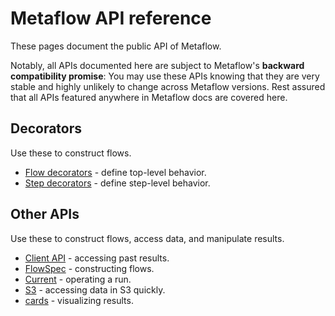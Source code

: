 
# Metaflow API reference

These pages document the public API of Metaflow.

Notably, all APIs documented here are subject to Metaflow's **backward
compatibility promise**: You may use these APIs knowing that they are
very stable and highly unlikely to change across Metaflow versions. Rest
assured that all APIs featured anywhere in Metaflow docs are covered
here.

## Decorators

Use these to construct flows.

- [Flow decorators](/api/flow-decorators) - define top-level behavior.
- [Step decorators](/api/step-decorators) - define step-level behavior.

## Other APIs

Use these to construct flows, access data, and manipulate results.

- [Client API](/api/client) - accessing past results.
- [FlowSpec](/api/flowspec) - constructing flows.
- [Current](/api/current) - operating a run.
- [S3](/api/s3) - accessing data in S3 quickly.
- [cards](/api/cards) - visualizing results.